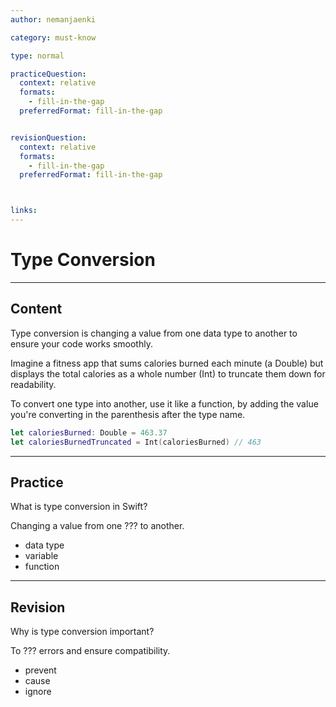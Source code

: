 ```yaml
---
author: nemanjaenki

category: must-know

type: normal

practiceQuestion:
  context: relative
  formats:
    - fill-in-the-gap
  preferredFormat: fill-in-the-gap


revisionQuestion:
  context: relative
  formats:
    - fill-in-the-gap
  preferredFormat: fill-in-the-gap



links:
---
```


# Type Conversion

---
## Content

Type conversion is changing a value from one data type to another to ensure your code works smoothly.

Imagine a fitness app that sums calories burned each minute (a Double) but displays the total calories as a whole number (Int) to truncate them down for readability.

To convert one type into another, use it like a function, by adding the value you're converting in the parenthesis after the type name.

```swift
let caloriesBurned: Double = 463.37
let caloriesBurnedTruncated = Int(caloriesBurned) // 463
```
---
## Practice

What is type conversion in Swift?

Changing a value from one ??? to another.

- data type
- variable
- function

---
## Revision

Why is type conversion important?

To ??? errors and ensure compatibility.

- prevent
- cause
- ignore
